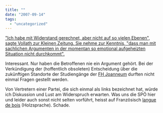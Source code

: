 ```yaml
---
title: ""
date: "2007-09-14"
tags: 
  - "uncategorized"
---
```


["Ich habe mit Widerstand gerechnet, aber nicht auf so vielen Ebenen", sagte Vollath zur Kleinen Zeitung. Sie nehme zur Kenntnis, "dass man mit sachlichen Argumenten in der momentan so emotional aufgeheizten Situation nicht durchkommt".](http://www.kleinezeitung.at/regionen/steiermark/graz/563949/index.do)

Interessant. Nur haben die Betroffenen nie ein Argument gehört. Bei der Verkündigung der (hoffentlich obsoleten) Entscheidung über die zukünftigen Standorte der Studiengänge der [FH Joanneum](http://www.fh-joanneum.at/aw/~a/home/?lan=de) durften nicht einmal Fragen gestellt werden.

Von Vertretern einer Partei, die sich einmal als links bezeichnet hat, würde ich Diskussion und Lust am Widerspruch erwarten. Was uns die SPÖ hier und leider auch sonst nicht selten vorführt, heisst auf Französisch [langue de bois](http://fr.wikipedia.org/wiki/Langue_de_bois) (Holzsprache). Schade.
